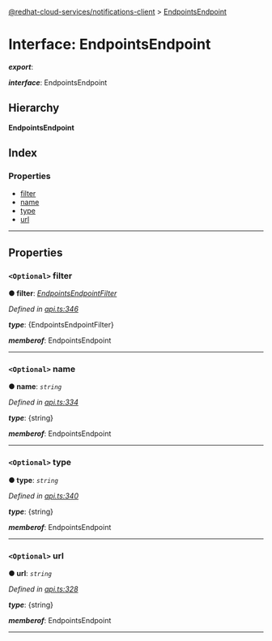 [@redhat-cloud-services/notifications-client](../README.md) > [EndpointsEndpoint](../interfaces/endpointsendpoint.md)

# Interface: EndpointsEndpoint

*__export__*: 

*__interface__*: EndpointsEndpoint

## Hierarchy

**EndpointsEndpoint**

## Index

### Properties

* [filter](endpointsendpoint.md#filter)
* [name](endpointsendpoint.md#name)
* [type](endpointsendpoint.md#type)
* [url](endpointsendpoint.md#url)

---

## Properties

<a id="filter"></a>

### `<Optional>` filter

**● filter**: *[EndpointsEndpointFilter](endpointsendpointfilter.md)*

*Defined in [api.ts:346](https://github.com/karelhala/javascript-clients/blob/master/packages/hooks/api.ts#L346)*

*__type__*: {EndpointsEndpointFilter}

*__memberof__*: EndpointsEndpoint

___
<a id="name"></a>

### `<Optional>` name

**● name**: *`string`*

*Defined in [api.ts:334](https://github.com/karelhala/javascript-clients/blob/master/packages/hooks/api.ts#L334)*

*__type__*: {string}

*__memberof__*: EndpointsEndpoint

___
<a id="type"></a>

### `<Optional>` type

**● type**: *`string`*

*Defined in [api.ts:340](https://github.com/karelhala/javascript-clients/blob/master/packages/hooks/api.ts#L340)*

*__type__*: {string}

*__memberof__*: EndpointsEndpoint

___
<a id="url"></a>

### `<Optional>` url

**● url**: *`string`*

*Defined in [api.ts:328](https://github.com/karelhala/javascript-clients/blob/master/packages/hooks/api.ts#L328)*

*__type__*: {string}

*__memberof__*: EndpointsEndpoint

___

